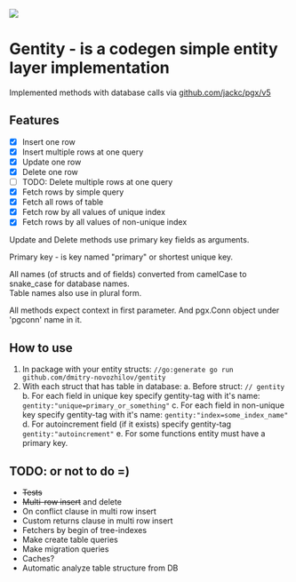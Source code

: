 ![](https://img.shields.io/static/v1?label=Coverage&message=82.3%&color=green)

# Gentity - is a codegen simple entity layer implementation 

Implemented methods with database calls via [github.com/jackc/pgx/v5](https://github.com/jackc/pgx)

## Features

- [x] Insert one row
- [x] Insert multiple rows at one query
- [x] Update one row
- [x] Delete one row
- [ ] TODO: Delete multiple rows at one query
- [x] Fetch rows by simple query
- [x] Fetch all rows of table
- [x] Fetch row by all values of unique index
- [x] Fetch rows by all values of non-unique index

Update and Delete methods use primary key fields as arguments.

Primary key - is key named "primary" or shortest unique key.

All names (of structs and of fields) converted from camelCase to snake_case for database names.  
Table names also use in plural form.

All methods expect context in first parameter. And pgx.Conn object under 'pgconn' name in it.

## How to use

1. In package with your entity structs: `//go:generate go run github.com/dmitry-novozhilov/gentity`
2. With each struct that has table in database:
  a. Before struct: `// gentity`
  b. For each field in unique key specify gentity-tag with it's name: `gentity:"unique=primary_or_something"`
  c. For each field in non-unique key specify gentity-tag with it's name: `gentity:"index=some_index_name"`
  d. For autoincrement field (if it exists) specify gentity-tag `gentity:"autoincrement"`
  e. For some functions entity must have a primary key.

## TODO: or not to do =)

* ~~Tests~~
* ~~Multi-row insert~~ and delete
* On conflict clause in multi row insert
* Custom returns clause in multi row insert
* Fetchers by begin of tree-indexes
* Make create table queries
* Make migration queries
* Caches?
* Automatic analyze table structure from DB
